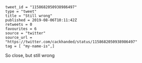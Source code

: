 ```
tweet_id = "1158682050938986497"
type = "tweet"
title = "Still wrong"
published = 2019-08-06T10:11:42Z
retweets = 0
favourites = 6
source = "twitter"
source_url = "https://twitter.com/cackhanded/status/1158682050938986497"
tag = [ "my-name-is",]
```

So close, but still wrong

<p class='image'><img src='http://mnf.m17s.net/2019/08/06/EBR3LibXUAI11UK.jpg' alt=''></p>

